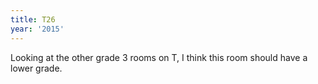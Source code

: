 ```yaml
---
title: T26
year: '2015'
---
```


Looking at the other grade 3 rooms on T, I think this room should have a lower grade.